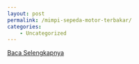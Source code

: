 ```yaml
---
layout: post
permalink: /mimpi-sepeda-motor-terbakar/
categories:
    - Uncategorized
---
```


[Baca Selengkapnya](/04)